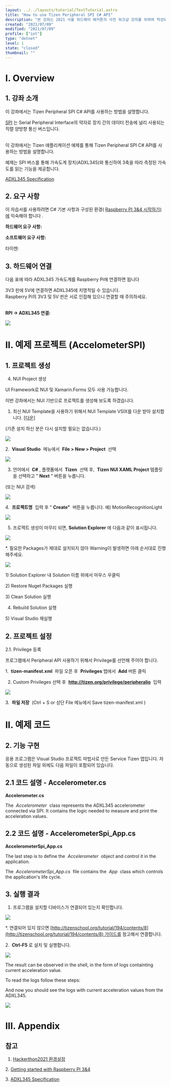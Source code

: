 ```yaml
---
layout: ../../layouts/tutorial/TextTutorial.astro
title: "How to use Tizen Peripheral SPI C# API"
description: "본 강좌는 2021 서울 하드웨어 해커톤의 사전 워크샵 강의를 위하여 작성되었습니다. Tizen Peripheral SPI C# API를 사용법을 가이드하고 있습니다. Written by 장기석()"
created: "2021/07/09"
modified: "2021/07/09"
profile: ["iot"]
type: "dotnet"
level: 1
state: "closed"
thumbnail: ""
---
```


#

# I. Overview

## 1. 강좌 소개



이 강좌에서는 Tizen Peripheral SPI C# API를 사용하는 방법을 설명합니다.

[SPI](https://en.wikipedia.org/wiki/Serial_Peripheral_Interface) 는 Serial Peripheral Interface의 약자로 장치 간의 데이터 전송에 널리 사용되는 직렬 양방향 통신 버스입니다.

<br/>이 강좌에서는 Tizen 애플리케이션 예제를 통해 Tizen Peripheral SPI C# API를 사용하는 방법을 설명합니다.

예제는 SPI 버스를 통해 가속도계 장치(ADXL345)와 통신하여 3축을 따라 측정된 가속도를 읽는 기능을 제공합니다.



[ADXL345 Specification](http://https/www.sparkfun.com/datasheets/Sensors/Accelerometer/ADXL345.pdf)



## 2. 요구 사항



이 자습서를 사용하려면 C# 기본 사항과 구성된 환경( [Raspberry PI 3&4 시작하기)에](https://tizenschool.org/tutorial/191/contents/1) 익숙해야 합니다 .



**하드웨어 요구 사항:**



**소프트웨어 요구 사항:**



타이젠:

## 3. 하드웨어 연결



다음 표에 따라 ADXL345 가속도계를 Raspberry Pi에 연결하면 됩니다

3V3 핀에 5V에 연결하면 ADXL345에 치명적일 수 있습니다.<br/>Raspberry Pi의 3V3 및 5V 핀은 서로 인접해 있으니 연결할 때 주의하세요.

<br/> **RPI -> ADXL345 연결:**









<img src="/assets/images/tutorials/234/adxl-spi-circuit_bb.png" style="undefined"/>

# II. 예제 프로젝트 (AccelometerSPI)

## 1. 프로젝트 생성

4. NUI Project 생성



UI Framework로 NUI 및 Xamarin.Forms 모두 사용 가능합니다.

이번 강좌에서는 NUI 기반으로 프로젝트를 생성해 보도록 하겠습니다.



1. 최신 NUI Template을 사용하기 위해서 NUI Template VSIX를 다운 받아 설치합니다. [[다운]](https://github.com/nui-dali/Hackerthon2021/blob/main/Environment/NUITemplate.vsix)

(기존 설치 하신 분은 다시 설치할 필요는 없습니다.)

<img src="/assets/images/tutorials/194/NUI.png" style="undefined"/>



2.  **Visual Studio**  메뉴에서  **File > New > Project**  선택

<img src="/assets/images/tutorials/191/5_22.png" style="undefined"/>





3. 언어에서  **C#** , 플랫폼에서  **Tizen**  선택 후,  **Tizen NUI XAML Project** 템플릿을 선택하고 " **Next** " 버튼을 누릅니다.

(또는 NUI 검색)

<img src="/assets/images/tutorials/194/nui_project.png" style="undefined"/>





4.  **프로젝트명**  입력 후 " **Create"**  버튼을 누릅니다. 예) MotionRecognitionLight

<img src="/assets/images/tutorials/250/createproject.png" style="undefined"/>





5. 프로젝트 생성이 마무리 되면, **Solution Explorer** 에 다음과 같이 표시됩니다.

<img src="/assets/images/tutorials/250/project.png" style="undefined"/>



\*. 필요한 Packages가 제대로 설치되지 않아 Warning이 발생하면 아래 순서대로 진행해주세요.

<img src="/assets/images/tutorials/250/warning.png" style="undefined"/>

1) Solution Explorer 내 Solution 이름 위에서 마우스 우클릭

2) Restore Nuget Packages 실행

3) Clean Solution 실행

4. Rebuild Solution 실행

5) Visual Studio 재실행 <br/>

## 2. 프로젝트 설정

2.1. Privilege 등록



프로그램에서 Peripheral API 사용하기 위해서 Privilege를 선언해 주어야 합니다.



1.  **tizen-manifest.xml**  파일 오픈 후  **Privileges** 탭에서  **Add** 버튼 클릭



2. Custom Privileges 선택 후  **http://tizen.org/privilege/peripheralio**  입력

<img src="/assets/images/tutorials/250/privilege2.png" style="undefined"/>





3.  **파일 저장**  (Ctrl + S or 상단 File 메뉴에서 Save tizen-manifest.xml )

# II. 예제 코드

## 2. 기능 구현

응용 프로그램은 Visual Studio 프로젝트 마법사로 만든 Service Tizen 앱입니다. 자동으로 생성된 파일 외에도 다음 파일이 포함되어 있습니다.

## 2.1 코드 설명 - Accelerometer.cs

**Accelerometer.cs**



The  _Accelerometer_  class represents the ADXL345 accelerometer connected via SPI. It contains the logic needed to measure and print the acceleration values.







## 2.2 코드 설명 - AccelerometerSpi_App.cs

**AccelerometerSpi_App.cs**



The last step is to define the  _Accelerometer_  object and control it in the application.



The  _AccelerometerSpi_App.cs_  file contains the  _App_  class which controls the application's life cycle.



## 3. 실행 결과





1. 프로그램을 설치할 디바이스가 연결되어 있는지 확인합니다.

<img src="/assets/images/tutorials/191/5_27.png" style="undefined"/>

\*. 연결되어 있지 않으면 [http://tizenschool.org/tutorial/194/contents/8](http://tizenschool.org/tutorial/194/contents/8) 가이드를 참고해서 연결합니다.

2.  **Ctrl-F5** 로 설치 및 실행합니다.

<img src="/assets/images/tutorials/250/result.png" style="undefined"/>



The result can be observed in the shell, in the form of logs containting current acceleration value.



To read the logs follow these steps:



And now you should see the logs with current acceleration values from the ADXL345.

<img src="/assets/images/tutorials/234/result.png" style="undefined"/>

# III. Appendix

## 참고



1. [Hackerthon2021 환경설정](https://github.com/nui-dali/Hackerthon2021/tree/main/Environment)

2. [Getting started with Raspberry PI 3&4](https://tizenschool.org/tutorial/191/contents/1)

3. [ADXL345 Specification](http://https/www.sparkfun.com/datasheets/Sensors/Accelerometer/ADXL345.pdf)
